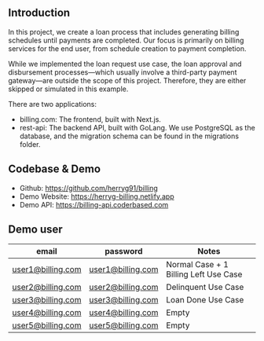 ## Introduction
In this project, we create a loan process that includes generating billing schedules until payments are completed. Our focus is primarily on billing services for the end user, from schedule creation to payment completion.

While we implemented the loan request use case, the loan approval and disbursement processes—which usually involve a third-party payment gateway—are outside the scope of this project. Therefore, they are either skipped or simulated in this example.

There are two applications:

- billing.com: The frontend, built with Next.js.
- rest-api: The backend API, built with GoLang. We use PostgreSQL as the database, and the migration schema can be found in the migrations folder.

## Codebase & Demo
- Github: https://github.com/herryg91/billing
- Demo Website: https://herryg-billing.netlify.app
- Demo API: https://billing-api.coderbased.com

## Demo user
| email | password | Notes |
| --- | ----------- | ----- |
| user1@billing.com | user1@billing.com | Normal Case + 1 Billing Left Use Case |
| user2@billing.com | user2@billing.com | Delinquent Use Case |
| user3@billing.com | user3@billing.com | Loan Done Use Case |
| user4@billing.com | user4@billing.com | Empty |
| user5@billing.com | user5@billing.com | Empty |